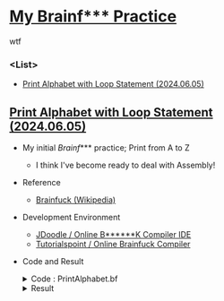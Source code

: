 # [My Brainf*** Practice](/README.md#brainf)

wtf


### \<List>

- [Print Alphabet with Loop Statement (2024.06.05)](#print-alphabet-with-loop-statement-20240605)


## [Print Alphabet with Loop Statement (2024.06.05)](#list)

- My initial *Brainf**** practice; Print from A to Z
  - I think I've become ready to deal with Assembly!
- Reference
  - [Brainfuck (Wikipedia)](https://en.wikipedia.org/wiki/Brainfuck)
- Development Environment
  - [JDoodle / Online B******K Compiler IDE](https://www.jdoodle.com/execute-b******k-online)
  - [Tutorialspoint / Online Brainfuck Compiler](https://www.tutorialspoint.com/execute_brainfk_online.php)
- Code and Result
  <details>
    <summary>Code : PrintAlphabet.bf</summary>

    ```brainfuck
    # 1) Add 1 from 65('A') 25 times at ptr0

    ptr0 +++++ +++++ +++++ +++++ +++++ +++++ +++++ +++++ +++++ +++++
         +++++ +++++ +++++ .                                          # Let ptr0 = 65 and print 'A'
         +.+.+.+.+.+.+.+.+.+.+.+.+.+.+.+.+.+.+.+.+.+.+.+.+.           # Increment and print ptr0 25 times
    ```
    ```brainfuck
    # 2) Use square brackets statements

    ptr0 [-]                                                          # Reset ptr0 as 0
    ptr0 +++++ +++++ . [-]                                            # Let ptr0 = 10 (LF) & Line replacement & Reset ptr0

    ptr0 +++++ +++++ +++                                              # Let ptr0 = 13
    [ > ptr1 +++++ < ptr0 - ] > ptr1 .                                # Increment ptr1 by 5 13 times to get 65 ('A') & print

    < ptr0 +++++ +++++ +++++ +++++ +++++                              # Let ptr0 = 25
    [ > ptr1 + . < ptr0 - ]                                           # Loop to increment 25 times & print ptr1 from 66 ('B') to 90 ('Z')
    ```
  </details>
  <details>
    <summary>Result</summary>

    ```brainfuck
    ABCDEFGHIJKLMNOPQRSTUVWXYZ
    ABCDEFGHIJKLMNOPQRSTUVWXYZ
    ```
  </details>